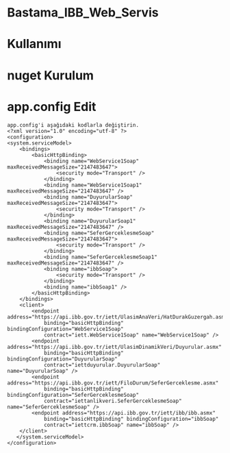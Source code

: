 # Bastama_IBB_Web_Servis
 # Kullanımı
 
 # nuget Kurulum
 
 # app.config Edit
    app.config'i aşağıdaki kodlarla değiştirin.
    <?xml version="1.0" encoding="utf-8" ?>
    <configuration>
    <system.serviceModel>
        <bindings>
            <basicHttpBinding>
                <binding name="WebService1Soap" maxReceivedMessageSize="2147483647">
                    <security mode="Transport" />
                </binding>
                <binding name="WebService1Soap1" maxReceivedMessageSize="2147483647" />
                <binding name="DuyurularSoap" maxReceivedMessageSize="2147483647">
                    <security mode="Transport" />
                </binding>
                <binding name="DuyurularSoap1" maxReceivedMessageSize="2147483647" />
                <binding name="SeferGerceklesmeSoap" maxReceivedMessageSize="2147483647">
                    <security mode="Transport" />
                </binding>
                <binding name="SeferGerceklesmeSoap1" maxReceivedMessageSize="2147483647" />
                <binding name="ibbSoap">
                    <security mode="Transport" />
                </binding>
                <binding name="ibbSoap1" />
            </basicHttpBinding>
        </bindings>
        <client>
            <endpoint address="https://api.ibb.gov.tr/iett/UlasimAnaVeri/HatDurakGuzergah.asmx"
                binding="basicHttpBinding" bindingConfiguration="WebService1Soap"
                contract="iett.WebService1Soap" name="WebService1Soap" />
            <endpoint address="https://api.ibb.gov.tr/iett/UlasimDinamikVeri/Duyurular.asmx"
                binding="basicHttpBinding" bindingConfiguration="DuyurularSoap"
                contract="iettduyurular.DuyurularSoap" name="DuyurularSoap" />
            <endpoint address="https://api.ibb.gov.tr/iett/FiloDurum/SeferGerceklesme.asmx"
                binding="basicHttpBinding" bindingConfiguration="SeferGerceklesmeSoap"
                contract="iettanlikveri.SeferGerceklesmeSoap" name="SeferGerceklesmeSoap" />
            <endpoint address="https://api.ibb.gov.tr/iett/ibb/ibb.asmx"
                binding="basicHttpBinding" bindingConfiguration="ibbSoap"
                contract="iettcrm.ibbSoap" name="ibbSoap" />
        </client>
       </system.serviceModel>
    </configuration>
